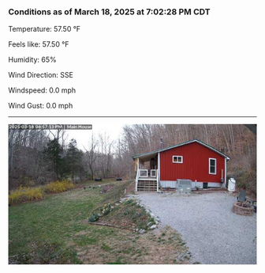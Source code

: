 ### Conditions as of March 18, 2025 at 7:02:28 PM CDT 

Temperature: 57.50 &deg;F

Feels like: 57.50 &deg;F

Humidity: 65%

Wind Direction: SSE

Windspeed: 0.0 mph

Wind Gust: 0.0 mph

---

<img src="./images/latest.jpeg"/>

